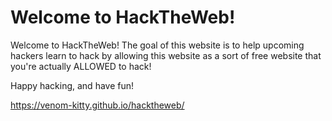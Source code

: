 # Welcome to HackTheWeb!

Welcome to HackTheWeb! The goal of this website is to help upcoming hackers learn to hack by allowing this website as a sort of free website that you're actually ALLOWED to hack!

Happy hacking, and have fun!

https://venom-kitty.github.io/hacktheweb/

